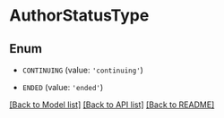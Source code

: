 # AuthorStatusType


## Enum

* `CONTINUING` (value: `'continuing'`)

* `ENDED` (value: `'ended'`)

[[Back to Model list]](../README.md#documentation-for-models) [[Back to API list]](../README.md#documentation-for-api-endpoints) [[Back to README]](../README.md)


